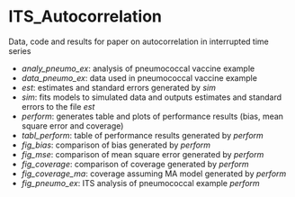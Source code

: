 
# ITS_Autocorrelation

<p>Data, code and results for paper on autocorrelation in interrupted time series<p>

* *analy_pneumo_ex*: analysis of pneumococcal vaccine example
* *data_pneumo_ex*: data used in pneumococcal vaccine example
* *est*: estimates and standard errors generated by *sim*
* *sim*: fits models to simulated data and outputs estimates and standard 
errors to the file *est*
* *perform*: generates table and plots of performance results (bias, mean square error and coverage)
* *tabl_perform*: table of performance results generated by *perform*
* *fig_bias*: comparison of bias generated by *perform*
* *fig_mse*: comparison of mean square error generated by *perform*
* *fig_coverage*: comparison of coverage generated by *perform*
* *fig_coverage_ma*: coverage assuming MA model generated by *perform*
* *fig_pneumo_ex*: ITS analysis of pneumococcal example *perform*

